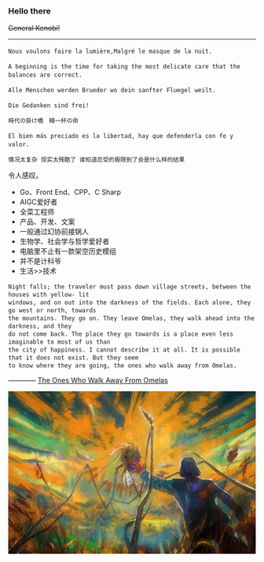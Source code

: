 ### Hello there
~~General Kenobi!~~

---

`Nous voulons faire la lumière,Malgré le masque de la nuit.`

`A beginning is the time for taking the most delicate care that the balances are correct.`

`Alle Menschen werden Brueder wo dein sanfter Fluegel weilt.`

`Die Gedanken sind frei!`

`時代の掛け橋　精一杯の命`

`El bien más preciado es la libertad, hay que defenderla con fe y valor.`

`情况太复杂 现实太残酷了 谁知道忍受的极限到了会是什么样的结果`

令人感叹。

- Go、Front End、CPP、C Sharp
- AIGC爱好者
- 全菜工程师
- 产品、开发、文案
- 一般通过幻协前接锅人
- 生物学、社会学与哲学爱好者
- 电脑里不止有一款架空历史模组
- 并不是计科爷
- 生活>>技术
```
Night falls; the traveler must pass down village streets, between the houses with yellow- lit
windows, and on out into the darkness of the fields. Each alone, they go west or north, towards
the mountains. They go on. They leave Omelas, they walk ahead into the darkness, and they
do not come back. The place they go towards is a place even less imaginable to most of us than
the city of happiness. I cannot describe it at all. It is possible that it does not exist. But they seem
to know where they are going, the ones who walk away from Omelas.
```
———— [The Ones Who Walk Away From Omelas](https://www.ceremade.dauphine.fr/~ekeland/lectures/Mathematical%20Models%20in%20Social%20Sciences/ursula-k-le-guin-the-ones-who-walk-away-from-omelas.pdf)

![永恒燃烧的理想主义](img/伊苏林迪竹节虫.jpg)
